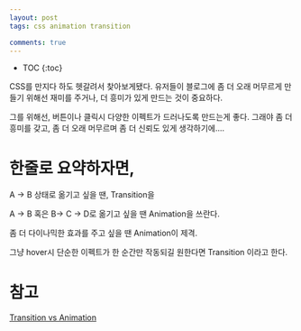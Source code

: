 ```yaml
---
layout: post
tags: css animation transition

comments: true
---
```


* TOC
{:toc}

CSS를 만지다 하도 헷갈려서 찾아보게됐다.
유저들이 블로그에 좀 더 오래 머무르게 만들기 위해선
재미를 주거나,
더 흥미가 있게 만드는 것이 중요하다.

그를 위해선, 버튼이나 클릭시 다양한 이펙트가 드러나도록 만드는게 좋다.
그래야 좀 더 흥미를 갖고, 좀 더 오래 머무르며
좀 더 신뢰도 있게 생각하기에....

# 한줄로 요약하자면,

A -> B 상태로 옮기고 싶을 땐, Transition을

A -> B 혹은 B-> C -> D로 옮기고 싶을 땐 Animation을 쓰란다.

좀 더 다이나믹한 효과를 주고 싶을 땐 Animation이 제격.

그냥 hover시 단순한 이펙트가 한 순간만 작동되길 원한다면 Transition 이라고 한다.

# 참고 

[Transition vs Animation](https://cssanimation.rocks/transition-vs-animation/)